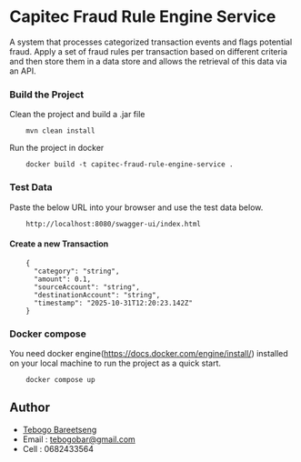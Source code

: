 # Capitec Fraud Rule Engine Service

A system that processes categorized transaction events and flags potential fraud. Apply a set of fraud rules per transaction based on different criteria and then store them in a data store and allows the retrieval of this data via an API.

### Build the Project

Clean the project and build a .jar file

```
	mvn clean install
```

Run the project in docker

```
	docker build -t capitec-fraud-rule-engine-service .
```

### Test Data

Paste the below URL into your browser and use the test data below.

```
	http://localhost:8080/swagger-ui/index.html
```

#### Create a new Transaction

```
	{
	  "category": "string",
	  "amount": 0.1,
	  "sourceAccount": "string",
	  "destinationAccount": "string",
	  "timestamp": "2025-10-31T12:20:23.142Z"
	}
```

### Docker compose
You need docker engine(https://docs.docker.com/engine/install/) installed on your local machine to run the project as a quick start.

```
	docker compose up
```


## Author
- [Tebogo Bareetseng](https://github.com/tebogobar)
- Email : tebogobar@gmail.com
- Cell : 0682433564


